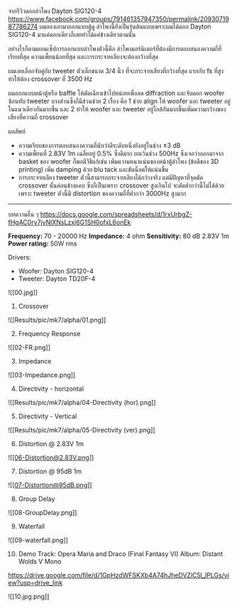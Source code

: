 จากรีวิวดอกลำโพง Dayton SIG120-4 
https://www.facebook.com/groups/791461357947350/permalink/2093071987786274
ผมลองเอามาออกแบบตู้ดู ลำโพงนี้ยังเป็นรุ่นต้นแบบเพราะผมได้ดอก Dayton SIG120-4 มาแค่ดอกเดียวก็เลยทำได้แค่ข้างเดียวตามนั้น

อย่างไรก็ตามคอนเซ็ปการออกแบบลำโพงตัวนี้คือ ลำโพงมอร์นิเตอร์ที่ต้องมีการตอบสนองความถี่ที่เรียบที่สุด ความเพี้ยนน้อยที่สุด และการกระจายเลียงจะต้องกว้างที่สุด

ผมเลยเลือกจับคู่กับ tweeter ตัวเล็กขนาด 3/4 นิ้ว ที่จะกระจายเสียงที่กว้างที่สุด แรกกับ fs ที่สูง ทำให้ต้อง crossover ที่ 3500 Hz

ผมออกแบบหน้าตู้หรือ baffle ให้ตัดเฉียงเข้าไปหน่อยเพื่อลด diffraction และจับดอก woofer ซ้อนทับ tweeter บางส่วนซึ่งก็มีส่วนช่วย 2 เรื่อง คือ 1 ช่วย align ให้ woofer และ tweeter อยู่ในแนวเดียวกันมากขึ้น และ 2 ทำให้ woofer และ tweeter อยู่ใกล้กันมากขึ้นเพิ่มความกว้างของเสียงที่ความถี่ crossover

ผลลัพท์
- ความเรียบของการตอบสนองความถี่นับว่าดีระดับหนึ่งยังอยู่ในช่วง ±3 dB
- ความเพี้ยนที่ 2.83V 1m เฉลี่ยอยู่ 0.5% ซึ่งดีมาก ยกเว้นช่วง 500Hz ซึ่งเจอว่าออกมาจาก basket ของ woofer ก็พอมีวิธีแก้เช่น เพิ่มความหนาแน่นของหน้าตู้ลำโพง (ข้อดีของ 3D printing) เพิ่ม damping ด้วย blu tack และขันน็อตให้แน่นขึ้น
- การกระจายเลียง tweeter ตัวนี้สามารถกระจายเลียงได้กว้างจริง แต่มีปัญหาที่จุดตัด crossover นั้นค่อนข้างแคบ ซึ่งก็เป็นเพราะ crossover สูงเกินไป จะตัดต่ำกว่านี้ไม่ได้ด้วยเพราะ tweeter ตัวนี้มี distortion ของความถี่ที่ต่ำกว่า 3000Hz สูงมาก

---
บทความอื่น ๆ
https://docs.google.com/spreadsheets/d/1rxUrbgZ-fHgAC0ry7jyNlXNsLzxi6G1SH0ofxL6onEk

**Frequency:** 70 - 20000 Hz
**Impedance:** 4 ohm
**Sensitivity:** 80 dB 2.83V 1m
**Power rating:** 50W rms

Drivers:
- Woofer: Dayton SIG120-4
- Tweeter: Dayton TD20F-4

![[00.jpg]]

1. Crossover

![[Results/pic/mk7/alpha/01.png]]

2. Frequency Response

![[02-FR.png]]

3. Impedance

![[03-Impedance.png]]

4. Directivity - horizontal

![[Results/pic/mk7/alpha/04-Directivity (hor).png]]

5. Directivity - Vertical

![[Results/pic/mk7/alpha/05-Directivity (ver).png]]

6. Distortion @ 2.83V 1m

![[06-Distortion@2.83V.png]]

7. Distortion @ 95dB 1m

![[07-Distortion@95dB.png]]

8. Group Delay

![[08-GroupDelay.png]]

9. Waterfall

![[09-waterfall.png]]

10. Demo
Track: Opera Maria and Draco (Final Fantasy VI)
Album: Distant Wolds V
Mono

https://drive.google.com/file/d/1GpHzdWFSKXb4A74hJheDVZlC5l_lPLGs/view?usp=drive_link

![[10.jpg.png]]

